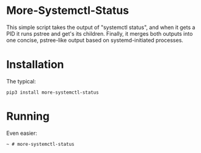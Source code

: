 # More-Systemctl-Status

This simple script takes the output of "systemctl status", and when it gets
a PID it runs pstree and get's its children.  Finally, it merges both
outputs into one concise, pstree-like output based on systemd-initiated
processes.

# Installation

The typical:

    pip3 install more-systemctl-status

# Running

Even easier:


    ~ # more-systemctl-status


